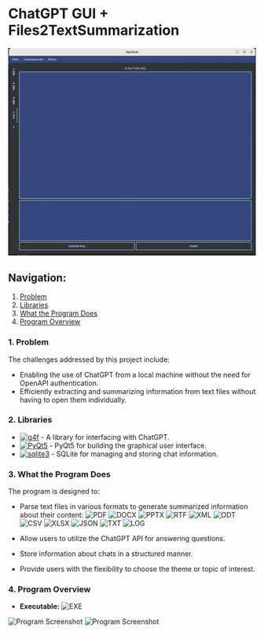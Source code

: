 # ChatGPT GUI + Files2TextSummarization

![Пример GIF](static/work_app.gif)

## Navigation:

1. [Problem](#problem)
2. [Libraries](#libraries)
3. [What the Program Does](#what-the-program-does)
4. [Program Overview](#program-overview)

### 1. Problem <a name="problem"></a>
The challenges addressed by this project include:
- Enabling the use of ChatGPT from a local machine without the need for OpenAPI authentication.
- Efficiently extracting and summarizing information from text files without having to open them individually.

### 2. Libraries <a name="libraries"></a>
- [![g4f](https://img.shields.io/badge/g4f-black?style=for-the-badge&logo=openAI&logoColor=white)]("https://pypi.org/project/g4f/") - A library for interfacing with ChatGPT.
- [![PyQt5](https://img.shields.io/badge/pyqt5-red?style=for-the-badge&logo=qt&logoColor=white)]("https://pypi.org/project/PyQt5") - PyQt5 for building the graphical user interface.
- [![sqlite3](https://img.shields.io/badge/sqlite3-gold?style=for-the-badge&logo=sqlite&logoColor=black)](https://www.sqlite.org/index.html) - SQLite for managing and storing chat information.

### 3. What the Program Does <a name="what-the-program-does"></a>
The program is designed to:
- Parse text files in various formats to generate summarized information about their content:
![PDF](https://img.shields.io/badge/PDF-Informational?style=flat&logo=adobe&logoColor=white&color=red)
![DOCX](https://img.shields.io/badge/DOCX-Informational?style=flat&logo=microsoft-word&logoColor=white&color=blue)
![PPTX](https://img.shields.io/badge/PPTX-Informational?style=flat&logo=microsoft-powerpoint&logoColor=white&color=orange)
![RTF](https://img.shields.io/badge/RTF-Informational?style=flat&logo=adobe&logoColor=white&color=green)
![XML](https://img.shields.io/badge/XML-Informational?style=flat&logo=w3c&logoColor=white&color=blue)
![ODT](https://img.shields.io/badge/ODT-Informational?style=flat&logo=libreoffice&logoColor=white&color=blue)
![CSV](https://img.shields.io/badge/CSV-Informational?style=flat&logo=microsoft-excel&logoColor=white&color=green)
![XLSX](https://img.shields.io/badge/XLSX-Informational?style=flat&logo=microsoft-excel&logoColor=white&color=green)
![JSON](https://img.shields.io/badge/JSON-Informational?style=flat&logo=json&logoColor=white&color=orange)
![TXT](https://img.shields.io/badge/TXT-Informational?style=flat&logo=ascii&logoColor=white&color=white)
![LOG](https://img.shields.io/badge/LOG-Informational?style=flat&logo=ascii&logoColor=white&color=black)

- Allow users to utilize the ChatGPT API for answering questions.
- Store information about chats in a structured manner.
- Provide users with the flexibility to choose the theme or topic of interest.

### 4. Program Overview <a name="program-overview"></a>

- **Executable:** ![EXE](https://img.shields.io/badge/EXE-black?style=for-the-badge&logo=windows&logoColor=white)
  
![Program Screenshot](https://github.com/socloseeee/FileParserChatGPT/assets/65871712/1f6ac797-97e1-4cbb-964b-113c4c154e9c)
![Program Screenshot](https://github.com/socloseeee/FileParserChatGPT/assets/65871712/2b5429eb-276f-4ba1-967c-16ebe0b20b29)
